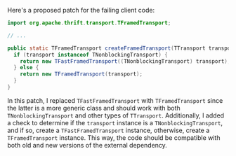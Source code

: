 Here's a proposed patch for the failing client code:

```java
import org.apache.thrift.transport.TFramedTransport;

// ...

public static TFramedTransport createFramedTransport(TTransport transport) {
  if (transport instanceof TNonblockingTransport) {
    return new TFastFramedTransport((TNonblockingTransport) transport);
  } else {
    return new TFramedTransport(transport);
  }
}
```

In this patch, I replaced `TFastFramedTransport` with `TFramedTransport` since the latter is a more generic class and should work with both `TNonblockingTransport` and other types of `TTransport`. Additionally, I added a check to determine if the `transport` instance is a `TNonblockingTransport`, and if so, create a `TFastFramedTransport` instance, otherwise, create a `TFramedTransport` instance. This way, the code should be compatible with both old and new versions of the external dependency.